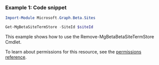 ### Example 1: Code snippet

```powershellImport-Module Microsoft.Graph.Beta.Sites

Get-MgBetaSiteTermStore -SiteId $siteId
```
This example shows how to use the Remove-MgBetaBetaSiteTermStore Cmdlet.
To learn about permissions for this resource, see the [permissions reference](/graph/permissions-reference).

